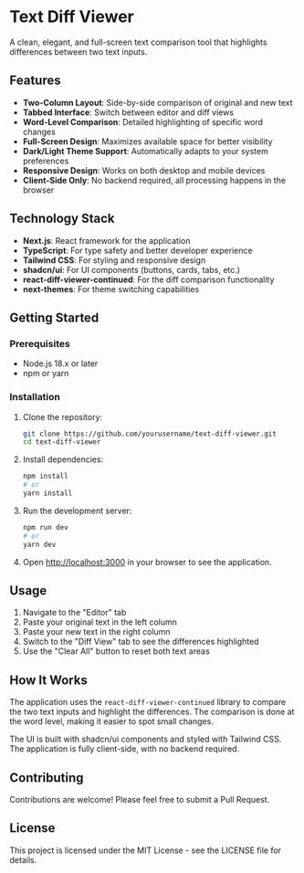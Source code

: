 # Text Diff Viewer

A clean, elegant, and full-screen text comparison tool that highlights differences between two text inputs.

## Features

- **Two-Column Layout**: Side-by-side comparison of original and new text
- **Tabbed Interface**: Switch between editor and diff views
- **Word-Level Comparison**: Detailed highlighting of specific word changes
- **Full-Screen Design**: Maximizes available space for better visibility
- **Dark/Light Theme Support**: Automatically adapts to your system preferences
- **Responsive Design**: Works on both desktop and mobile devices
- **Client-Side Only**: No backend required, all processing happens in the browser

## Technology Stack

- **Next.js**: React framework for the application
- **TypeScript**: For type safety and better developer experience
- **Tailwind CSS**: For styling and responsive design
- **shadcn/ui**: For UI components (buttons, cards, tabs, etc.)
- **react-diff-viewer-continued**: For the diff comparison functionality
- **next-themes**: For theme switching capabilities

## Getting Started

### Prerequisites

- Node.js 18.x or later
- npm or yarn

### Installation

1. Clone the repository:
   ```bash
   git clone https://github.com/yourusername/text-diff-viewer.git
   cd text-diff-viewer
   ```

2. Install dependencies:
   ```bash
   npm install
   # or
   yarn install
   ```

3. Run the development server:
   ```bash
   npm run dev
   # or
   yarn dev
   ```

4. Open [http://localhost:3000](http://localhost:3000) in your browser to see the application.

## Usage

1. Navigate to the "Editor" tab
2. Paste your original text in the left column
3. Paste your new text in the right column
4. Switch to the "Diff View" tab to see the differences highlighted
5. Use the "Clear All" button to reset both text areas

## How It Works

The application uses the `react-diff-viewer-continued` library to compare the two text inputs and highlight the differences. The comparison is done at the word level, making it easier to spot small changes.

The UI is built with shadcn/ui components and styled with Tailwind CSS. The application is fully client-side, with no backend required.

## Contributing

Contributions are welcome! Please feel free to submit a Pull Request.

## License

This project is licensed under the MIT License - see the LICENSE file for details.
